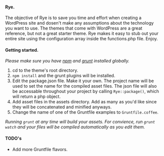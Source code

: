 #### Rye.

The objective of Rye is to save you time and effort when creating a WordPress site and dosen't make any assumptions about the technology you want to use. The themes that come with WordPress are a great reference, but not a great starter theme. Rye makes it easy to stub out your entire site using the configuration array inside the functions.php file. Enjoy.

#### Getting started.

*Please make sure you have [npm](https://www.npmjs.org/) and [grunt](http://gruntjs.com/) installed globally.*

1. cd to the theme's root directory.
2. `npm install` and the grunt plugins will be installed.
3. Edit the package.json file. Make it your own. The project name will be used to set the name for the compiled asset files. The json file will also be accessable throughout your project by calling `Rye::package()`, which will return a php object.
4. Add asset files in the assets directory. Add as many as you'd like since they will be concatenated and minified anyways.
5. Change the name of one of the Gruntfile examples to `Gruntfile.coffee`.

_Running `grunt` at any time will build your assets. For convience, run `grunt watch` and your files will be compiled automatically as you edit them._

#### TODO's

* Add more Gruntfile flavors.
